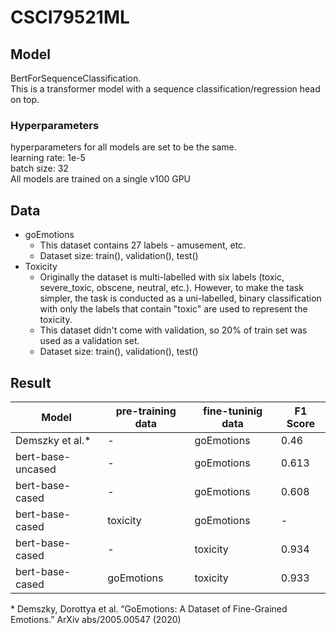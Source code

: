 # CSCI79521ML

## Model
BertForSequenceClassification. \
This is a transformer model with a sequence classification/regression head on top.

### Hyperparameters
hyperparameters for all models are set to be the same. \
learning rate: 1e-5 \
batch size: 32 \
All models are trained on a single v100 GPU

## Data
- goEmotions
  - This dataset contains 27 labels - amusement, etc.
  - Dataset size: train(), validation(), test() 
- Toxicity
  - Originally the dataset is multi-labelled with six labels (toxic, severe_toxic, obscene, neutral, etc.). However, to make the task simpler, the task is conducted as a uni-labelled, binary classification with only the labels that contain "toxic" are used to represent the toxicity.
  - This dataset didn't come with validation, so 20% of train set was used as a validation set.
  - Dataset size: train(), validation(), test() 

## Result
| Model | pre-training data | fine-tuninig data | F1 Score | 
| - | - | - | -|
| Demszky et al.* | - | goEmotions | 0.46 | 
| bert-base-uncased | - | goEmotions | 0.613 |
| bert-base-cased | - | goEmotions | 0.608 |
| bert-base-cased | toxicity | goEmotions | - |
| bert-base-cased | - | toxicity | 0.934 |
| bert-base-cased | goEmotions | toxicity | 0.933 |

\* Demszky, Dorottya et al. “GoEmotions: A Dataset of Fine-Grained Emotions.” ArXiv abs/2005.00547 (2020)
